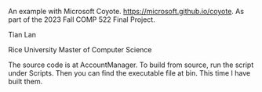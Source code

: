 An example with Microsoft Coyote.
https://microsoft.github.io/coyote.
As part of the 2023 Fall COMP 522 Final Project.

Tian Lan

Rice University Master of Computer Science

The source code is at AccountManager.
To build from source, run the script under Scripts.
Then you can find the executable file at bin.
This time I have built them.
